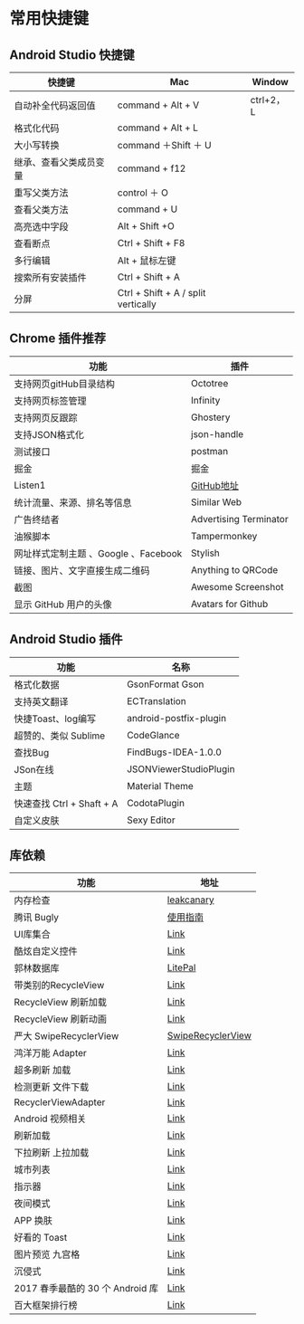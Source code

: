 # 常用快捷键
## Android Studio 快捷键

快捷键 			| Mac | Window
----|------|-------
 自动补全代码返回值| command + Alt + V  | ctrl+2，L
格式化代码 | command + Alt + L  |
大小写转换 | command ＋Shift ＋ U |
继承、查看父类成员变量|command + f12|
重写父类方法|control ＋ O
查看父类方法|command + U
高亮选中字段|Alt + Shift +O
查看断点|Ctrl + Shift + F8
多行编辑|Alt + 鼠标左键
搜索所有安装插件|Ctrl + Shift + A
分屏|Ctrl + Shift + A  / split vertically

## Chrome 插件推荐
功能|插件
----|----
支持网页gitHub目录结构|Octotree
支持网页标签管理|Infinity
支持网页反跟踪|Ghostery
支持JSON格式化|json-handle
测试接口|postman
掘金|掘金
Listen1|[GitHub地址](https://github.com/listen1/listen1)
统计流量、来源、排名等信息|Similar Web
广告终结者|Advertising Terminator
油猴脚本|Tampermonkey
网址样式定制主题 、Google 、Facebook|Stylish
链接、图片、文字直接生成二维码|Anything to QRCode
截图|Awesome Screenshot
显示 GitHub 用户的头像|Avatars for Github

## Android Studio 插件
功能|名称
----|----
格式化数据|GsonFormat Gson
支持英文翻译|ECTranslation
快捷Toast、log编写|android-postfix-plugin
超赞的、类似 Sublime|CodeGlance
查找Bug|FindBugs-IDEA-1.0.0
JSon在线|JSONViewerStudioPlugin
主题|Material Theme
快速查找 Ctrl + Shaft + A |CodotaPlugin
自定义皮肤|Sexy Editor

## 库依赖
功能|地址
----|----
内存检查|[leakcanary](https://github.com/square/leakcanary)
腾讯 Bugly|[使用指南](https://bugly.qq.com/docs/user-guide/instruction-manual-android/?v=20170627170213)
UI库集合|[Link](https://github.com/wasabeef/awesome-android-ui)
酷炫自定义控件|[Link](https://github.com/madongqiang2201/views)
郭林数据库|[LitePal](https://github.com/LitePalFramework/LitePal)
带类别的RecycleView|[Link](https://github.com/simplify20/PowerfulRecyclerViewAdapter)
RecycleView 刷新加载|[Link](https://github.com/WuXiaolong/PullLoadMoreRecyclerView)
RecycleView 刷新动画|[Link](https://github.com/shichaohui/AnimRefreshRecyclerView)
严大 SwipeRecyclerView |[SwipeRecyclerView](https://github.com/yanzhenjie/SwipeRecyclerView)
鸿洋万能 Adapter|[Link](https://github.com/hongyangAndroid/baseAdapter)
超多刷新 加载|[Link](http://android-arsenal.com/details/1/2488)
检测更新 文件下载|[Link](https://github.com/Tailyou/RetrofitFileDownload)
RecyclerViewAdapter|[Link](https://github.com/CymChad/BaseRecyclerViewAdapterHelper)
Android 视频相关|[Link](https://github.com/jackuhan/VersatileVitamioPlayer)
刷新加载|[Link](https://github.com/liaohuqiu/android-Ultra-Pull-To-Refresh)
下拉刷新 上拉加载|[Link](https://github.com/idisfkj/EnhanceRecyclerView)
城市列表|[Link](https://github.com/18722527635/CityDemo)
指示器|[Link](https://github.com/hackware1993/MagicIndicator)
夜间模式|[Link](https://github.com/achenglike/NightModel)
APP 换肤|[Link](https://github.com/zhuguohui/StyleDemo)
好看的 Toast|[Link](https://github.com/yadav-rahul/TastyToast)
图片预览 九宫格|[Link](https://github.com/bingoogolapple/BGAPhotoPicker-Android)
沉侵式|[Link](https://github.com/xuyisheng/DesignSupportLibraryDemo)
2017 春季最酷的 30 个 Android 库|[Link](http://www.oschina.net/translate/30-new-android-libraries-released-in-the-spring-of-2017)
百大框架排行榜|[Link](http://www.cnblogs.com/jincheng-yangchaofan/articles/7018780.html)

